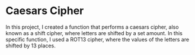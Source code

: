 # Caesars Cipher
In this project, I created a function that performs a caesars cipher, also known as a shift cipher, where letters are shifted by a set amount. In this specific function, I used a ROT13 cipher, where the values of the letters are shifted by 13 places.
